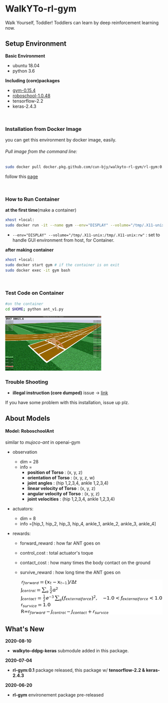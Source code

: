 # WalkYTo-rl-gym

Walk Yourself, Toddler! Toddlers can learn by deep reinforcement learning now.



## Setup Environment

**Basic Environment**

- ubuntu 18.04
- python 3.6

**Including (core)packages**

- [gym-0.15.4](https://github.com/openai/gym)
- [roboschool-1.0.48](https://github.com/openai/roboschool)
- tensorflow-2.2
- keras-2.4.3

</br>

### Installation from Docker Image

you can get this environment by docker image, easily.

###### Pull image from the command line:

```bash
sudo docker pull docker.pkg.github.com/cun-bjy/walkyto-rl-gym/rl-gym:0.1
```

follow this [page](https://github.com/CUN-bjy/WalkYTo-rl-gym/packages/278485)

</br>

### How to Run Container

**at the first time**(make a container)

```bash
xhost +local:
sudo docker run -it --name gym --env="DISPLAY" --volume="/tmp/.X11-unix:/tmp/.X11-unix:rw" docker.pkg.github.com/cun-bjy/walkyto-rl-gym/rl-gym:0.1
```

- `--env="DISPLAY" --volume="/tmp/.X11-unix:/tmp/.X11-unix:rw"`
  : set to handle GUI environment from host, for Container.

**after making container**

```bash
xhost +local:
sudo docker start gym # if the container is on exit
sudo docker exec -it gym bash
```

</br>

### Test Code on Container

```bash
#on the container
cd $HOME; python ant_v1.py
```



<img src="./img/ant_v1.png" style="zoom:30%;" />

</br>

### Trouble Shooting

- **illegal instruction (core dumped)** issue -> [link](https://github.com/CUN-bjy/WalkYTo-rl-gym/issues/5)

If you have some problem with this installation, issue up plz.





## About Models

#### Model: RoboschoolAnt

similar to  *mujoco-ant* in openai-gym

- observation

  - dim = 28
  - info = 
    - **position of Torso** : (x, y, z)
    - **orientation of Torso** : (x, y, z, w)
    - **joint angles** : (hip 1,2,3,4, ankle 1,2,3,4)
    - **linear velocity of Torso** : (x, y, z)
    - **angular velocity of Torso** : (x, y, z)
    - **joint velocities** : (hip 1,2,3,4, ankle 1,2,3,4)

- actuators:

  - dim = 8
  - info =[hip_1, hip_2, hip_3, hip_4, ankle_1, ankle_2, ankle_3, ankle_4]

- rewards:

  - forward_reward : how far ANT goes on

  - control_cost : total actuator's toque

  - contact_cost : how many times the body contact on the ground

  - survive_reward : how long time the ANT goes on

    

    <p align="center"><img src="./img/render1.png"/></p>



## What's New

**2020-08-10**

- **walkyto-ddpg-keras** submodule added in this package.

**2020-07-04**

- **rl-gym:0.1** package released, this package w/ **tensorflow-2.2 & keras-2.4.3**

**2020-06-20** 

- **rl-gym** environement package pre-released
